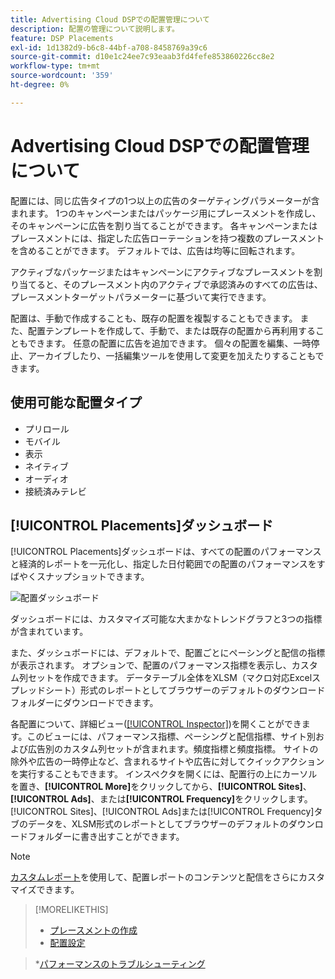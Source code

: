 ```yaml
---
title: Advertising Cloud DSPでの配置管理について
description: 配置の管理について説明します。
feature: DSP Placements
exl-id: 1d1382d9-b6c8-44bf-a708-8458769a39c6
source-git-commit: d10e1c24ee7c93eaab3fd4fefe853860226cc8e2
workflow-type: tm+mt
source-wordcount: '359'
ht-degree: 0%

---
```


# Advertising Cloud DSPでの配置管理について

配置には、同じ広告タイプの1つ以上の広告のターゲティングパラメーターが含まれます。 1つのキャンペーンまたはパッケージ用にプレースメントを作成し、そのキャンペーンに広告を割り当てることができます。 各キャンペーンまたはプレースメントには、指定した広告ローテーションを持つ複数のプレースメントを含めることができます。 デフォルトでは、広告は均等に回転されます。

アクティブなパッケージまたはキャンペーンにアクティブなプレースメントを割り当てると、そのプレースメント内のアクティブで承認済みのすべての広告は、プレースメントターゲットパラメーターに基づいて実行できます。

配置は、手動で作成することも、既存の配置を複製することもできます。 また、配置テンプレートを作成して、手動で、または既存の配置から再利用することもできます。 任意の配置に広告を追加できます。 個々の配置を編集、一時停止、アーカイブしたり、一括編集ツールを使用して変更を加えたりすることもできます。

## 使用可能な配置タイプ

* プリロール
* モバイル
* 表示
* ネイティブ
* オーディオ
* 接続済みテレビ

## [!UICONTROL Placements]ダッシュボード

[!UICONTROL Placements]ダッシュボードは、すべての配置のパフォーマンスと経済的レポートを一元化し、指定した日付範囲での配置のパフォーマンスをすばやくスナップショットできます。

![配置ダッシュボード](/help/dsp/assets/placement-dashboard.png)

ダッシュボードには、カスタマイズ可能な大まかなトレンドグラフと3つの指標が含まれています。

また、ダッシュボードには、デフォルトで、配置ごとにペーシングと配信の指標が表示されます。 オプションで、配置のパフォーマンス指標を表示し、カスタム列セットを作成できます。 データテーブル全体をXLSM（マクロ対応Excelスプレッドシート）形式のレポートとしてブラウザーのデフォルトのダウンロードフォルダーにダウンロードできます。

各配置について、詳細ビュー([[!UICONTROL Inspector]](/help/dsp/campaign-management/reports/campaign-reports-about.md))を開くことができます。このビューには、パフォーマンス指標、ペーシングと配信指標、サイト別および広告別のカスタム列セットが含まれます。頻度指標と頻度指標。 サイトの除外や広告の一時停止など、含まれるサイトや広告に対してクイックアクションを実行することもできます。 インスペクタを開くには、配置行の上にカーソルを置き、**[!UICONTROL More]**&#x200B;をクリックしてから、**[!UICONTROL Sites]**、**[!UICONTROL Ads]**、または&#x200B;**[!UICONTROL Frequency]**&#x200B;をクリックします。 [!UICONTROL Sites]、[!UICONTROL Ads]または[!UICONTROL Frequency]タブのデータを、XLSM形式のレポートとしてブラウザーのデフォルトのダウンロードフォルダーに書き出すことができます。

>[!NOTE]
>
>[カスタムレポート](/help/dsp/reports/report-about.md)を使用して、配置レポートのコンテンツと配信をさらにカスタマイズできます。

>[!MORELIKETHIS]
>
>* [プレースメントの作成](/help/dsp/campaign-management/placements/placement-create.md)
>* [配置設定](/help/dsp/campaign-management/placements/placement-settings.md)

   >*[パフォーマンスのトラブルシューティング](/help/dsp/optimization/troubleshooting-performance.md)

